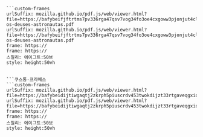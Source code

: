 
```쿠스통-프라메스
```custom-frames
urlSuffix: mozilla.github.io/pdf.js/web/viewer.html?file=https://bafybeifjftrtms7pv336rga47qsv7vog34fo3oe4cxgoww3pjonjut4cli.ipfs.nftstorage.link/anunnakis-os-deuses-astronautas.pdf
urlSuffix: mozilla.github.io/pdf.js/web/viewer.html?file=https://bafybeifjftrtms7pv336rga47qsv7vog34fo3oe4cxgoww3pjonjut4cli.ipfs.nftstorage.link/anunnakis-os-deuses-astronautas.pdf
frame: https://
frame: https://
스칠리: 에이그트:50브
style: height:50vh
```
```

```쿠스통-프라메스
```custom-frames
urlSuffix: mozilla.github.io/pdf.js/web/viewer.html?file=https://bafybeidijtiwgaqtj2zkrph5piuscrdv453twokdijzt33rtgaveqgxiqe.ipfs.nftstorage.link/A.%20S.%20Franchini%20e%20Carmen%20Seganfredo%20a%20mitologia%20nordica.pdf
urlSuffix: mozilla.github.io/pdf.js/web/viewer.html?file=https://bafybeidijtiwgaqtj2zkrph5piuscrdv453twokdijzt33rtgaveqgxiqe.ipfs.nftstorage.link/A.%20S.%20Franchini%20e%20Carmen%20Seganfredo%20a%20mitologia%20nordica.pdf
frame: https://
frame: https://
스칠리: 에이그트:50브
style: height:50vh
```
```
